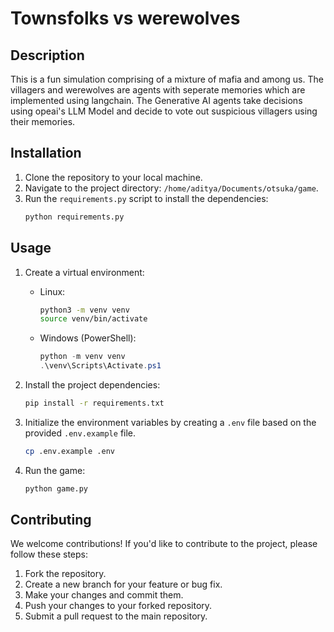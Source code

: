 # Townsfolks vs werewolves 

## Description
This is a fun simulation comprising of a mixture of mafia and among us. The villagers and werewolves are agents with seperate memories which are implemented using langchain. The Generative AI agents take decisions using opeai's LLM Model and decide to vote out suspicious villagers using their memories.

## Installation
1. Clone the repository to your local machine.
2. Navigate to the project directory: `/home/aditya/Documents/otsuka/game`.
3. Run the `requirements.py` script to install the dependencies:
    ```bash
    python requirements.py
    ```

## Usage
1. Create a virtual environment:
    - Linux:
      ```bash
      python3 -m venv venv
      source venv/bin/activate
      ```
    - Windows (PowerShell):
      ```powershell
      python -m venv venv
      .\venv\Scripts\Activate.ps1
      ```

2. Install the project dependencies:
    ```bash
    pip install -r requirements.txt    
    ```

3. Initialize the environment variables by creating a `.env` file based on the provided `.env.example` file.
    ```bash
    cp .env.example .env
    ```

4. Run the game:
    ```bash
    python game.py
    ```

## Contributing
We welcome contributions! If you'd like to contribute to the project, please follow these steps:
1. Fork the repository.
2. Create a new branch for your feature or bug fix.
3. Make your changes and commit them.
4. Push your changes to your forked repository.
5. Submit a pull request to the main repository.

